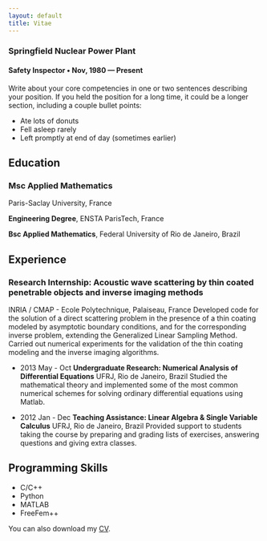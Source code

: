 ```yaml
---
layout: default
title: Vitae
---
```

<div class="resume-item">
          <h3 class="resume-item-title">Springfield Nuclear Power Plant</h3>
          <h4 class="resume-item-details">Safety Inspector &bull; Nov, 1980 &mdash; Present</h4>
          <p class="resume-item-copy">Write about your core competencies in one or two sentences describing your position. If you held the position for a long time, it could be a longer section, including a couple bullet points:</p>
          <ul class="resume-item-list">
            <li>Ate lots of donuts</li>
            <li>Fell asleep rarely</li>
            <li>Left promptly at end of day (sometimes earlier)</li>
          </ul>
</div>
          
## Education

### Msc Applied Mathematics
Paris-Saclay University, France

**Engineering Degree**, ENSTA ParisTech, France

**Bsc Applied Mathematics**, Federal University of Rio de Janeiro, Brazil 

## Experience

### Research Internship: Acoustic wave scattering by thin coated penetrable objects and inverse imaging methods
INRIA / CMAP - Ecole Polytechnique, Palaiseau, France
Developed code for the solution of a direct scattering problem in the presence of a thin coating
modeled by asymptotic boundary conditions, and for the corresponding inverse problem,
extending the Generalized Linear Sampling Method. Carried out numerical experiments for
the validation of the thin coating modeling and the inverse imaging algorithms.

- 2013 May - Oct **Undergraduate Research: Numerical Analysis of Differential Equations** 
UFRJ, Rio de Janeiro, Brazil
Studied the mathematical theory and implemented some of the most common numerical
schemes for solving ordinary differential equations using Matlab.

- 2012 Jan - Dec **Teaching Assistance: Linear Algebra & Single Variable Calculus**
UFRJ, Rio de Janeiro, Brazil
Provided support to students taking the course by preparing and grading lists of exercises, answering questions and giving extra classes.

## Programming Skills
* C/C++
* Python
* MATLAB
* FreeFem++

You can also download my [CV](http://linktocv).
